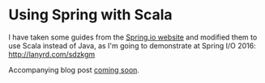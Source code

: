 # Using Spring with Scala

I have taken some guides from the [Spring.io website](https://spring.io/guides/) and modified them to use Scala instead of Java, as I'm going to demonstrate at Spring I/O 2016: <http://lanyrd.com/sdzkgm>

Accompanying blog post [coming soon](http://bernhardwenzel.com).

